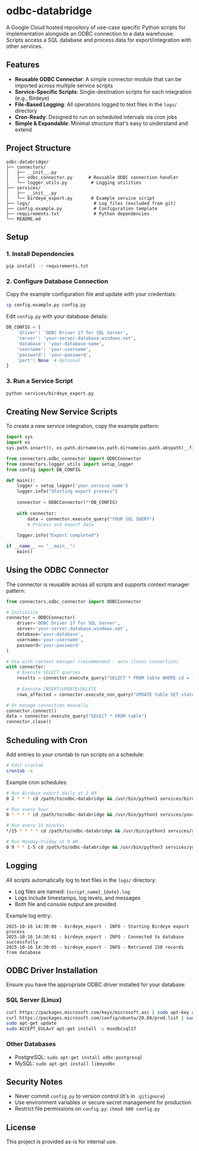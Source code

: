 # odbc-databridge

A Google Cloud hosted repository of use-case specific Python scripts for implementation alongside an ODBC connection to a data warehouse. Scripts access a SQL database and process data for export/integration with other services.

## Features

- **Reusable ODBC Connector**: A simple connector module that can be imported across multiple service scripts
- **Service-Specific Scripts**: Single-destination scripts for each integration (e.g., Birdeye)
- **File-Based Logging**: All operations logged to text files in the `logs/` directory
- **Cron-Ready**: Designed to run on scheduled intervals via cron jobs
- **Simple & Expandable**: Minimal structure that's easy to understand and extend

## Project Structure

```
odbc-databridge/
├── connectors/
│   ├── __init__.py
│   ├── odbc_connector.py      # Reusable ODBC connection handler
│   └── logger_utils.py         # Logging utilities
├── services/
│   ├── __init__.py
│   └── birdeye_export.py       # Example service script
├── logs/                        # Log files (excluded from git)
├── config.example.py            # Configuration template
├── requirements.txt             # Python dependencies
└── README.md
```

## Setup

### 1. Install Dependencies

```bash
pip install -r requirements.txt
```

### 2. Configure Database Connection

Copy the example configuration file and update with your credentials:

```bash
cp config.example.py config.py
```

Edit `config.py` with your database details:

```python
DB_CONFIG = {
    'driver': 'ODBC Driver 17 for SQL Server',
    'server': 'your-server.database.windows.net',
    'database': 'your-database-name',
    'username': 'your-username',
    'password': 'your-password',
    'port': None  # Optional
}
```

### 3. Run a Service Script

```bash
python services/birdeye_export.py
```

## Creating New Service Scripts

To create a new service integration, copy the example pattern:

```python
import sys
import os
sys.path.insert(0, os.path.dirname(os.path.dirname(os.path.abspath(__file__))))

from connectors.odbc_connector import ODBCConnector
from connectors.logger_utils import setup_logger
from config import DB_CONFIG

def main():
    logger = setup_logger('your_service_name')
    logger.info("Starting export process")
    
    connector = ODBCConnector(**DB_CONFIG)
    
    with connector:
        data = connector.execute_query("YOUR SQL QUERY")
        # Process and export data
    
    logger.info("Export completed")

if __name__ == "__main__":
    main()
```

## Using the ODBC Connector

The connector is reusable across all scripts and supports context manager pattern:

```python
from connectors.odbc_connector import ODBCConnector

# Initialize
connector = ODBCConnector(
    driver='ODBC Driver 17 for SQL Server',
    server='your-server.database.windows.net',
    database='your-database',
    username='your-username',
    password='your-password'
)

# Use with context manager (recommended - auto closes connection)
with connector:
    # Execute SELECT queries
    results = connector.execute_query("SELECT * FROM table WHERE id = ?", (123,))
    
    # Execute INSERT/UPDATE/DELETE
    rows_affected = connector.execute_non_query("UPDATE table SET status = ? WHERE id = ?", ('active', 123))

# Or manage connection manually
connector.connect()
data = connector.execute_query("SELECT * FROM table")
connector.close()
```

## Scheduling with Cron

Add entries to your crontab to run scripts on a schedule:

```bash
# Edit crontab
crontab -e
```

Example cron schedules:

```bash
# Run Birdeye export daily at 2 AM
0 2 * * * cd /path/to/odbc-databridge && /usr/bin/python3 services/birdeye_export.py

# Run every hour
0 * * * * cd /path/to/odbc-databridge && /usr/bin/python3 services/your_script.py

# Run every 15 minutes
*/15 * * * * cd /path/to/odbc-databridge && /usr/bin/python3 services/your_script.py

# Run Monday-Friday at 9 AM
0 9 * * 1-5 cd /path/to/odbc-databridge && /usr/bin/python3 services/your_script.py
```

## Logging

All scripts automatically log to text files in the `logs/` directory:
- Log files are named: `{script_name}_{date}.log`
- Logs include timestamps, log levels, and messages
- Both file and console output are provided

Example log entry:
```
2025-10-16 14:30:00 - birdeye_export - INFO - Starting Birdeye export process
2025-10-16 14:30:01 - birdeye_export - INFO - Connected to database successfully
2025-10-16 14:30:05 - birdeye_export - INFO - Retrieved 150 records from database
```

## ODBC Driver Installation

Ensure you have the appropriate ODBC driver installed for your database:

### SQL Server (Linux)
```bash
curl https://packages.microsoft.com/keys/microsoft.asc | sudo apt-key add -
curl https://packages.microsoft.com/config/ubuntu/20.04/prod.list | sudo tee /etc/apt/sources.list.d/mssql-release.list
sudo apt-get update
sudo ACCEPT_EULA=Y apt-get install -y msodbcsql17
```

### Other Databases
- PostgreSQL: `sudo apt-get install odbc-postgresql`
- MySQL: `sudo apt-get install libmyodbc`

## Security Notes

- Never commit `config.py` to version control (it's in `.gitignore`)
- Use environment variables or secure secret management for production
- Restrict file permissions on `config.py`: `chmod 600 config.py`

## License

This project is provided as-is for internal use.
